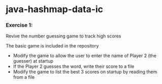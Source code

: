 # java-hashmap-data-ic

### Exercise 1:
Revive the number guessing game to track high scores

The basic game is included in the repository

- Modify the game to allow the user to enter the name of Player 2 (the guesser) at startup
- If the Player 2 guesses the word, write their score to a file
- Modify the game to list the best 3 scores on startup by reading them from a file


